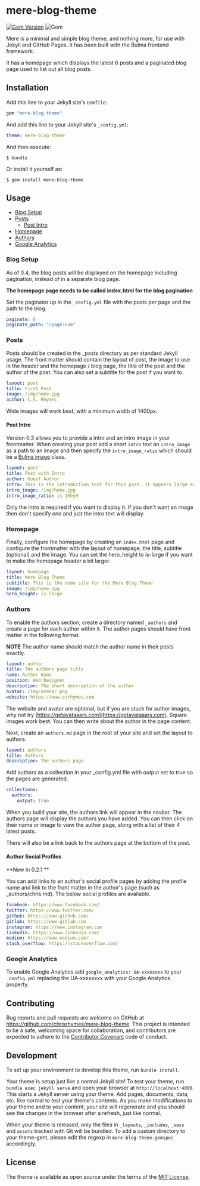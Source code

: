 # mere-blog-theme

[![Gem Version](https://badge.fury.io/rb/mere-blog-theme.svg)](https://badge.fury.io/rb/mere-blog-theme) 
![Gem](https://img.shields.io/gem/dt/mere-blog-theme)

Mere is a minimal and simple blog theme, and nothing more, for use with Jekyll and GitHub Pages. It has been built with the Bulma frontend framework.

It has a homepage which displays the latest 6 posts and a paginated blog page used to list out all blog posts. 


## Installation

Add this line to your Jekyll site's `Gemfile`:

```ruby
gem "mere-blog-theme"
```

And add this line to your Jekyll site's `_config.yml`:

```yaml
theme: mere-blog-theme
```

And then execute:

    $ bundle

Or install it yourself as:

    $ gem install mere-blog-theme

## Usage

* [Blog Setup](#blog-setup)
* [Posts](#posts)
    * [Post Intro](#post-intro)
* [Homepage](#homepage)
* [Authors](#authors)
* [Google Analytics](#google-analytics)

### Blog Setup

As of 0.4, the blog posts will be displayed on the homepage including pagination, instead of in a separate blog page. 

**The homepage page needs to be called index.html for the blog pagination**

Set the paginator up in the `_config.yml` file with the posts per page and the path to the blog.

```yaml
paginate: 6
paginate_path: "/page:num"
```

### Posts

Posts should be created in the _posts directory as per standard Jekyll usage. The front matter should contain the layout of post, the image to use in the header and the homepage / blog page, the title of the post and the author of the post. You can also set a subtitle for the post if you want to.

```yaml
layout: post
title: First Post
image: /img/home.jpg
author: C.S. Rhymes
```

Wide images will work best, with a minimum width of 1400px. 

#### Post Intro

Version 0.3 allows you to provide a intro and an intro image in your frontmatter. When creating your post add a short `intro` text an `intro_image` as a path to an image and then specify the `intro_image_ratio` which should be a [Bulma image](https://bulma.io/documentation/elements/image/) class. 

```yaml
layout: post
title: Post with Intro
author: Guest Author
intro: This is the introduction text for this post. It appears large and bold at the top of the post
intro_image: /img/home.jpg
intro_image_ratio: is-16by9
```

Only the intro is required if you want to display it. If you don't want an image then don't specify one and just the intro text will display.

### Homepage

Finally, configure the homepage by creating an `index.html` page and configure the frontmatter with the layout of homepage, the title, subtitle (optional) and the image. You can set the hero_height to is-large if you want to make the homepage header a bit larger. 

```yaml
layout: homepage
title: Mere Blog Theme
subtitle: This is the demo site for the Mere Blog Theme
image: /img/home.jpg
hero_height: is-large
```

### Authors

To enable the authors section, create a directory named `_authors` and create a page for each author within it. The author pages should have front matter in the following format. 

**NOTE** The author name should match the author name in their posts exactly. 

```yaml
layout: author
title: The authors page title
name: Author Name
position: Web Designer
description: The short description of the author
avatar: /img/avatar.png
website: https://www.csrhymes.com
```

The website and avatar are optional, but if you are stuck for author images, why not try [https://getavataaars.com](https://getavataaars.com). Square images work best. You can then write about the author in the page content. 
 
Next, create an `authors.md` page in the root of your site and set the layout to authors.

```yaml
layout: authors
title: Authors
description: The authors page
```

Add authors as a collection in your _config.yml file with output set to true so the pages are generated. 

```yaml
collections:
  authors:
    output: true
```

When you build your site, the authors link will appear in the navbar. The authors page will display the authors you have added. You can then click on their name or image to view the author page, along with a list of their 4 latest posts. 

There will also be a link back to the authors page at the bottom of the post. 

#### Author Social Profiles

**New in 0.2.1 **

You can add links to an author's social profile pages by adding the profile name and link to the front matter in the author's page (such as _authors/chris.md). The below social profiles are available.

```yaml
facebook: https://www.facebook.com/
twitter: https://www.twitter.com/
github: https://www.github.com/
gitlab: https://www.gitlab.com
instagram: https://www.instagram.com
linkedin: https://www.linkedin.com/
medium: https://www.medium.com/
stack_overflow: https://stackoverflow.com/
```

### Google Analytics

To enable Google Analytics add `google_analytics: UA-xxxxxxxx` to your `_config.yml` replacing the UA-xxxxxxxx with your Google Analytics property.

## Contributing

Bug reports and pull requests are welcome on GitHub at https://github.com/chrisrhymes/mere-blog-theme. This project is intended to be a safe, welcoming space for collaboration, and contributors are expected to adhere to the [Contributor Covenant](http://contributor-covenant.org) code of conduct.

## Development

To set up your environment to develop this theme, run `bundle install`.

Your theme is setup just like a normal Jekyll site! To test your theme, run `bundle exec jekyll serve` and open your browser at `http://localhost:4000`. This starts a Jekyll server using your theme. Add pages, documents, data, etc. like normal to test your theme's contents. As you make modifications to your theme and to your content, your site will regenerate and you should see the changes in the browser after a refresh, just like normal.

When your theme is released, only the files in `_layouts`, `_includes`, `_sass` and `assets` tracked with Git will be bundled.
To add a custom directory to your theme-gem, please edit the regexp in `mere-blog-theme.gemspec` accordingly.

## License

The theme is available as open source under the terms of the [MIT License](https://opensource.org/licenses/MIT).
